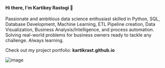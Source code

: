 #### Hi there, I'm Kartikey Rastogi 👋

Passionate and ambitious data science enthusiast skilled in Python, SQL, Database Development, Machine Learning, ETL Pipeline creation, Data Visualization, Business Analysis/Intelligence, and process automation. Solving real-world problems for business owners ready to tackle any challenge. Always learning.

Check out my project portfolio: **kartikrast.github.io**

![image](https://img.shields.io/badge/Tableau-E97627?style=for-the-badge&logo=Tableau&logoColor=white)
